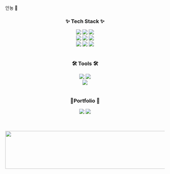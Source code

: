 안뇽 👋

<!--
**jihyun0311/jihyun0311** is a ✨ _special_ ✨ repository because its `README.md` (this file) appears on your GitHub profile.

Here are some ideas to get you started:

- 🔭 I’m currently working on ...
- 🌱 I’m currently learning ...
- 👯 I’m looking to collaborate on ...
- 🤔 I’m looking for help with ...
- 💬 Ask me about ...
- 📫 How to reach me: ...
- 😄 Pronouns: ...
- ⚡ Fun fact: ...
-->
<h3 align="center">✨ Tech Stack ✨</h3>
<div align="center">
 <img src="https://img.shields.io/badge/java-007396?style=for-the-badge&logo=OpenJDK&logoColor=white">&nbsp<img src="https://img.shields.io/badge/Spring-6DB33F?style=for-the-badge&logo=Spring&logoColor=white">&nbsp<img src="https://img.shields.io/badge/MySQL-4479A1?style=for-the-badge&logo=MySQL&logoColor=white">
</div>
<div align="center">
  <img src="https://img.shields.io/badge/Javascript-F7DF1E?style=for-the-badge&logo=javascript&logoColor=FFF"/>&nbsp<img src="https://img.shields.io/badge/bootstrap-7952B3?style=for-the-badge&logo=bootstrap&logoColor=white">&nbsp<img src="https://img.shields.io/badge/Node.js-339933?style=for-the-badge&logo=Node.js&logoColor=white">
</div>
<div align="center">
 <img src="https://img.shields.io/badge/HTML5-E34F26?style=for-the-badge&logo=html5&logoColor=FFF"/>&nbsp<img src="https://img.shields.io/badge/CSS3-1572B6?style=for-the-badge&logo=css3&logoColor=FFF"/>&nbsp<img src="https://img.shields.io/badge/react-20232a.svg?style=for-the-badge&logo=react&logoColor=61DAFB"/>
</div>
<br>
<h3 align="center">🛠 Tools 🛠</h3>
<div align="center">
  <img src="https://img.shields.io/badge/Eclipse-2C2255.svg?style=for-the-badge&logo=Eclipse&logoColor=white" />&nbsp<img src="https://img.shields.io/badge/Visual%20Studio%20Code-0078d7.svg?style=for-the-badge&logo=visual-studio-code&logoColor=white" /><br>
 <img src="https://img.shields.io/badge/apache tomcat-FAD97F?style=for-the-badge&logo=apachetomcat&logoColor=black">
</div>
<br>
<h3 align="center">🎨Portfolio 🎨</h3>
<div align="center">
 <a href="https://github.com/jihyun0311"><img src="https://img.shields.io/badge/github-181717.svg?style=for-the-badge&logo=github&logoColor=white" /></a>&nbsp<a href="https://www.notion.so/1-141238a80acd80f8805afaa6b52d5df0"><img src="https://img.shields.io/badge/Notion-F3F3F3.svg?style=for-the-badge&logo=notion&logoColor=black" /></a>
</div>
<br><br><br>
<a href="https://github.com/devxb/gitanimals">
  <img src="https://render.gitanimals.org/lines/{jihyun0311}?pet-id=1" width="1000" height="120"/>
</a>
